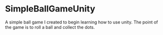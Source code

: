 # SimpleBallGameUnity
A simple ball game I created to begin learning how to use unity. The point of the game is to roll a ball and collect the dots.
